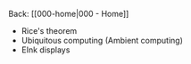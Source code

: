 Back: [[000-home|000 - Home]]

- Rice's theorem
- Ubiquitous computing (Ambient computing)
- EInk displays